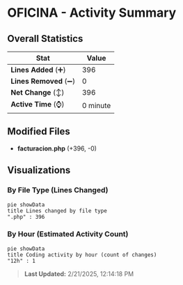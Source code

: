 # OFICINA - Activity Summary 

## Overall Statistics

| Stat                   | Value                                                             |
| ---------------------- | ----------------------------------------------------------------- |
| **Lines Added** (➕)   | 396                                          |
| **Lines Removed** (➖) | 0                                        |
| **Net Change** (↕)    | 396                |
| **Active Time** (⌚)   | 0 minute |


## Modified Files
- **facturacion.php** (+396, -0)

## Visualizations

### By File Type (Lines Changed)

```mermaid
pie showData
title Lines changed by file type
".php" : 396
```

### By Hour (Estimated Activity Count)

```mermaid
pie showData
title Coding activity by hour (count of changes)
"12h" : 1
```


> **Last Updated:** 2/21/2025, 12:14:18 PM